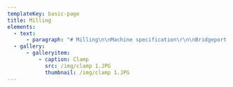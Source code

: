 ```yaml
---
templateKey: basic-page
title: Milling
elements:
  - text:
      - paragraph: "# Milling\n\nMachine specification\r\n\nBridgeport style milling machines\r\n\nFitted with DRO for precision work"
  - gallery:
      - galleryitem:
          - caption: Clamp
            src: /img/clamp 1.JPG
            thumbnail: /img/clamp 1.JPG
---
```


